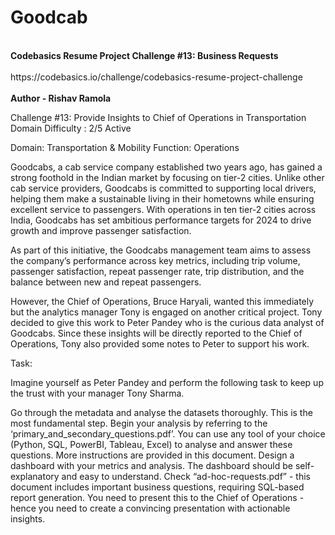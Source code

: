 # Goodcab
<br>
<b>Codebasics Resume Project Challenge #13: Business Requests</b>
</br>
<br>https://codebasics.io/challenge/codebasics-resume-project-challenge</br>
<br>
<b>Author - Rishav Ramola</b>
</br>
<p></p>
<p>
Challenge #13: Provide Insights to Chief of Operations in Transportation Domain
Difficulty : 2/5   Active

Domain:  Transportation & Mobility          Function: Operations 

Goodcabs, a cab service company established two years ago, has gained a strong foothold in the Indian market by focusing on tier-2 cities. Unlike other cab service providers, Goodcabs is committed to supporting local drivers, helping them make a sustainable living in their hometowns while ensuring excellent service to passengers. With operations in ten tier-2 cities across India, Goodcabs has set ambitious performance targets for 2024 to drive growth and improve passenger satisfaction. 

As part of this initiative, the Goodcabs management team aims to assess the company’s performance across key metrics, including trip volume, passenger satisfaction, repeat passenger rate, trip distribution, and the balance between new and repeat passengers. 

However, the Chief of Operations, Bruce Haryali, wanted this immediately but the analytics manager Tony is engaged on another critical project. Tony decided to give this work to Peter Pandey who is the curious data analyst of Goodcabs. Since these insights will be directly reported to the Chief of Operations, Tony also provided some notes to Peter to support his work. 

Task: 

Imagine yourself as Peter Pandey and perform the following task to keep up the trust with your manager Tony Sharma.  

Go through the metadata and analyse the datasets thoroughly. This is the most fundamental step. 
Begin your analysis by referring to the ‘primary_and_secondary_questions.pdf’. You can use any tool of your choice (Python, SQL, PowerBI, Tableau, Excel) to analyse and answer these questions. More instructions are provided in this document. 
Design a dashboard with your metrics and analysis. The dashboard should be self-explanatory and easy to understand. 
Check “ad-hoc-requests.pdf” - this document includes important business questions, requiring SQL-based report generation. 
You need to present this to the Chief of Operations - hence you need to create a convincing presentation with actionable insights.   </p>
